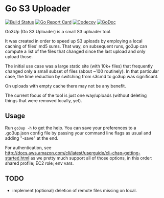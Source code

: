 # Go S3 Uploader

[![Build Status](https://travis-ci.org/alexaandru/go3up.png?branch=master)](https://travis-ci.org/alexaandru/go3up)
[![Go Report Card](https://goreportcard.com/badge/github.com/alexaandru/go3up)](https://goreportcard.com/report/github.com/alexaandru/go3up)
[![Codecov](https://img.shields.io/codecov/c/github/alexaandru/go3up.svg?style=flat-square)](https://codecov.io/gh/alexaandru/go3up)
[![GoDoc](https://godoc.org/github.com/alexaandru/go3up?status.png)](https://godoc.org/github.com/alexaandru/go3up)

Go3Up (Go S3 Uploader) is a small S3 uploader tool.

It was created in order to speed up S3 uploads by employing a local caching of files' md5 sums.
That way, on subsequent runs, go3up can compute a list of the files that changed since the
last upload and only upload those.

The initial use case was a large static site (with 10k+ files) that frequently changed only
a small subset of files (about ~100 routinely). In that particular case, the time reduction by
switching from s3cmd to go3up was significant.

On uploads with empty cache there may not be any benefit.

The current focus of the tool is just one way/uploads (without deleting things that were removed
locally, yet).

## Usage

Run `go3up -h` to get the help. You can save your preferences to a .go3up.json config file by
passing your command line flags as usual and adding "-save" at the end.

For authentication, see http://docs.aws.amazon.com/cli/latest/userguide/cli-chap-getting-started.html
as we pretty much support all of those options, in this order: shared profile; EC2 role; env vars.

## TODO

 - implement (optional) deletion of remote files missing on local.
